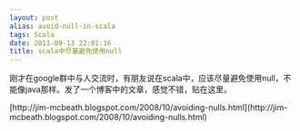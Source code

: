 ```yaml
---
layout: post
alias: avoid-null-in-scala
tags: Scala
date: 2011-09-13 22:01:16
title: scala中尽量避免使用null
---
```


刚才在google群中与人交流时，有朋友说在scala中，应该尽量避免使用null，不能像java那样。发了一个博客中的文章，感觉不错，贴在这里。
<p>[http://jim-mcbeath.blogspot.com/2008/10/avoiding-nulls.html](http://jim-mcbeath.blogspot.com/2008/10/avoiding-nulls.html)

